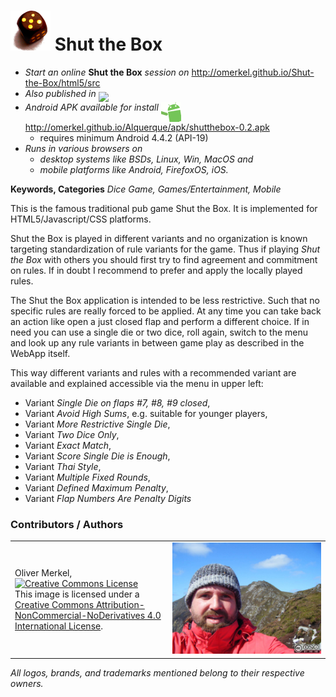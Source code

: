 <img alt="Shut-the-Box logo" width="64" src="html5/src/img/icons/1w6-5-128.png" /> Shut the Box
============

* <em>Start an online</em> <b>Shut the Box</b> <em>session on</em> http://omerkel.github.io/Shut-the-Box/html5/src
* <em>Also published in</em> <a href="https://marketplace.firefox.com/app/shut-the-box"><img align="middle" width="150px" src="https://marketplace.cdn.mozilla.net/media/fireplace/img/pretty/marketplace_logo.png" /></a>
* <em>Android APK available for install</em> <img align="top" width="32" src="apk/android.gif" /> http://omerkel.github.io/Alquerque/apk/shutthebox-0.2.apk
    * requires minimum Android 4.4.2 (API-19)
* <em>Runs in various browsers on</em>
    * <em>desktop systems like BSDs, Linux, Win, MacOS and</em>
    * <em>mobile platforms like Android, FirefoxOS, iOS.</em>

<b>Keywords, Categories</b> <em>Dice Game, Games/Entertainment, Mobile</em>

This is the famous traditional pub game Shut the Box.
It is implemented for HTML5/Javascript/CSS platforms.

Shut the Box is played in different variants and no organization is known
targeting standardization of rule variants for the game. Thus if
playing <em>Shut the Box</em> with others you should first try
to find agreement and commitment on rules. If in doubt I recommend
to prefer and apply the locally played rules.

The Shut the Box application is intended to be less restrictive.
Such that no specific rules are really forced to be applied. At any
time you can take back an action like open a just closed flap and
perform a different choice. If in need you can use a single die
or two dice, roll again, switch to the menu and look up any rule
variants in between game play as described in the WebApp itself.

This way different variants and rules with a recommended variant
are available and explained accessible via the menu in upper left:

* Variant _Single Die on flaps #7, #8, #9 closed_,
* Variant _Avoid High Sums_, e.g. suitable for younger players,
* Variant _More Restrictive Single Die_,
* Variant _Two Dice Only_,
* Variant _Exact Match_,
* Variant _Score Single Die is Enough_,
* Variant _Thai Style_,
* Variant _Multiple Fixed Rounds_,
* Variant _Defined Maximum Penalty_,
* Variant _Flap Numbers Are Penalty Digits_

### Contributors / Authors

<table>
  <tr>
    <td><p>Oliver Merkel,<br /><a rel="license" href="http://creativecommons.org/licenses/by-nc-nd/4.0/"><img alt="Creative Commons License" style="border-width:0" src="http://i.creativecommons.org/l/by-nc-nd/4.0/88x31.png" /></a><br />This image is licensed under a <a rel="license" href="http://creativecommons.org/licenses/by-nc-nd/4.0/">Creative Commons Attribution-NonCommercial-NoDerivatives 4.0 International License</a>.    
    </p>
    </td>
    <td width="50%"><img width="100%" ondragstart="return false;" alt="Oliver Merkel, Creative Commons License, This image is licensed under a Creative Commons Attribution-NonCommercial-NoDerivatives 4.0 International License." src="html5/src/img/oliver-sliabh_liag.jpg" /></td>
  </tr>
</table>

_All logos, brands, and trademarks mentioned belong to their respective owners._
